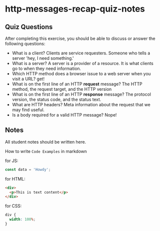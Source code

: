 # http-messages-recap-quiz-notes

## Quiz Questions

After completing this exercise, you should be able to discuss or answer the following questions:

- What is a client?
  Clients are service requesters. Someone who tells a server 'hey, I need something.'
- What is a server?
  A server is a provider of a resource. It is what clients go to when they need information.
- Which HTTP method does a browser issue to a web server when you visit a URL?
  get!
- What is on the first line of an HTTP **request** message?
  The HTTP method, the request target, and the HTTP version
- What is on the first line of an HTTP **response** message?
  The protocol version, the status code, and the status text.
- What are HTTP headers?
  Meta information about the request that we may find useful.
- Is a body required for a valid HTTP message?
  Nope!
## Notes

All student notes should be written here.

How to write `Code Examples` in markdown

for JS:

```javascript
const data = 'Howdy';
```

for HTML:

```html
<div>
  <p>This is text content</p>
</div>
```

for CSS:

```css
div {
  width: 100%;
}
```
